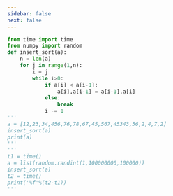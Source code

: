 ```yaml
---
sidebar: false
next: false
---
```

<BlogInfo/>






```python
from time import time
from numpy import random
def insert_sort(a):
    n = len(a)
    for j in range(1,n):
        i = j
        while i>0:
            if a[i] < a[i-1]:
                a[i],a[i-1] = a[i-1],a[i]
            else:
                break
            i -= 1
'''
a = [12,23,34,456,76,78,67,45,567,45343,56,2,4,7,2]
insert_sort(a)
print(a)
'''
'''
t1 = time()
a = list(random.randint(1,100000000,100000))
insert_sort(a)
t2 = time()
print('%f'%(t2-t1))
'''
```






<ActionBox />
        
<style>#top-box {margin-top:0.5rem!important;}</style>